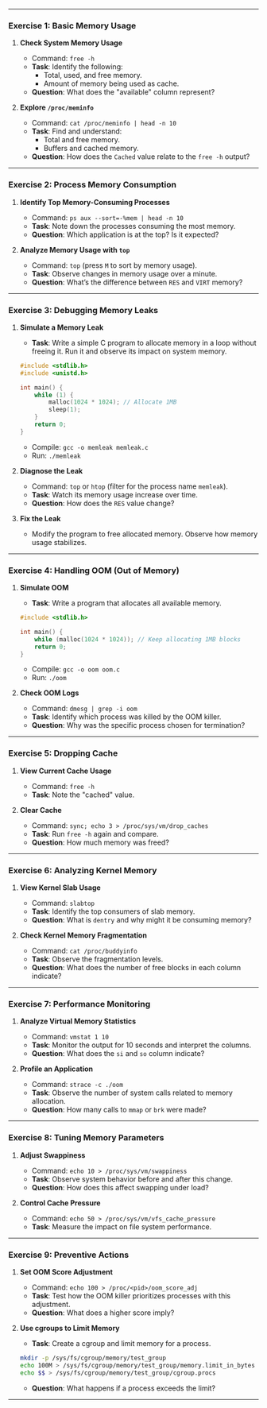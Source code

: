 
---

### **Exercise 1: Basic Memory Usage**
1. **Check System Memory Usage**
   - Command: `free -h`
   - **Task**: Identify the following:
     - Total, used, and free memory.
     - Amount of memory being used as cache.
   - **Question**: What does the "available" column represent?

2. **Explore `/proc/meminfo`**
   - Command: `cat /proc/meminfo | head -n 10`
   - **Task**: Find and understand:
     - Total and free memory.
     - Buffers and cached memory.
   - **Question**: How does the `Cached` value relate to the `free -h` output?

---

### **Exercise 2: Process Memory Consumption**
1. **Identify Top Memory-Consuming Processes**
   - Command: `ps aux --sort=-%mem | head -n 10`
   - **Task**: Note down the processes consuming the most memory.
   - **Question**: Which application is at the top? Is it expected?

2. **Analyze Memory Usage with `top`**
   - Command: `top` (press `M` to sort by memory usage).
   - **Task**: Observe changes in memory usage over a minute.
   - **Question**: What’s the difference between `RES` and `VIRT` memory?

---

### **Exercise 3: Debugging Memory Leaks**
1. **Simulate a Memory Leak**
   - **Task**: Write a simple C program to allocate memory in a loop without freeing it. Run it and observe its impact on system memory.
   ```c
   #include <stdlib.h>
   #include <unistd.h>

   int main() {
       while (1) {
           malloc(1024 * 1024); // Allocate 1MB
           sleep(1);
       }
       return 0;
   }
   ```
   - Compile: `gcc -o memleak memleak.c`
   - Run: `./memleak`

2. **Diagnose the Leak**
   - Command: `top` or `htop` (filter for the process name `memleak`).
   - **Task**: Watch its memory usage increase over time.
   - **Question**: How does the `RES` value change?

3. **Fix the Leak**
   - Modify the program to free allocated memory. Observe how memory usage stabilizes.

---

### **Exercise 4: Handling OOM (Out of Memory)**
1. **Simulate OOM**
   - **Task**: Write a program that allocates all available memory.
   ```c
   #include <stdlib.h>

   int main() {
       while (malloc(1024 * 1024)); // Keep allocating 1MB blocks
       return 0;
   }
   ```
   - Compile: `gcc -o oom oom.c`
   - Run: `./oom`

2. **Check OOM Logs**
   - Command: `dmesg | grep -i oom`
   - **Task**: Identify which process was killed by the OOM killer.
   - **Question**: Why was the specific process chosen for termination?

---

### **Exercise 5: Dropping Cache**
1. **View Current Cache Usage**
   - Command: `free -h`
   - **Task**: Note the "cached" value.

2. **Clear Cache**
   - Command: `sync; echo 3 > /proc/sys/vm/drop_caches`
   - **Task**: Run `free -h` again and compare.
   - **Question**: How much memory was freed?

---

### **Exercise 6: Analyzing Kernel Memory**
1. **View Kernel Slab Usage**
   - Command: `slabtop`
   - **Task**: Identify the top consumers of slab memory.
   - **Question**: What is `dentry` and why might it be consuming memory?

2. **Check Kernel Memory Fragmentation**
   - Command: `cat /proc/buddyinfo`
   - **Task**: Observe the fragmentation levels.
   - **Question**: What does the number of free blocks in each column indicate?

---

### **Exercise 7: Performance Monitoring**
1. **Analyze Virtual Memory Statistics**
   - Command: `vmstat 1 10`
   - **Task**: Monitor the output for 10 seconds and interpret the columns.
   - **Question**: What does the `si` and `so` column indicate?

2. **Profile an Application**
   - Command: `strace -c ./oom`
   - **Task**: Observe the number of system calls related to memory allocation.
   - **Question**: How many calls to `mmap` or `brk` were made?

---

### **Exercise 8: Tuning Memory Parameters**
1. **Adjust Swappiness**
   - Command: `echo 10 > /proc/sys/vm/swappiness`
   - **Task**: Observe system behavior before and after this change.
   - **Question**: How does this affect swapping under load?

2. **Control Cache Pressure**
   - Command: `echo 50 > /proc/sys/vm/vfs_cache_pressure`
   - **Task**: Measure the impact on file system performance.

---

### **Exercise 9: Preventive Actions**
1. **Set OOM Score Adjustment**
   - Command: `echo 100 > /proc/<pid>/oom_score_adj`
   - **Task**: Test how the OOM killer prioritizes processes with this adjustment.
   - **Question**: What does a higher score imply?

2. **Use cgroups to Limit Memory**
   - **Task**: Create a cgroup and limit memory for a process.
   ```bash
   mkdir -p /sys/fs/cgroup/memory/test_group
   echo 100M > /sys/fs/cgroup/memory/test_group/memory.limit_in_bytes
   echo $$ > /sys/fs/cgroup/memory/test_group/cgroup.procs
   ```
   - **Question**: What happens if a process exceeds the limit?

---

